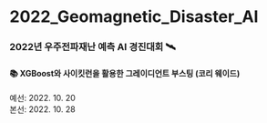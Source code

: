 # 2022_Geomagnetic_Disaster_AI
### 2022년 우주전파재난 예측 AI 경진대회 🛰
#### 📚 XGBoost와 사이킷런을 활용한 그레이디언트 부스팅 (코리 웨이드)
예선: 2022. 10. 20  
본선: 2022. 10. 28
